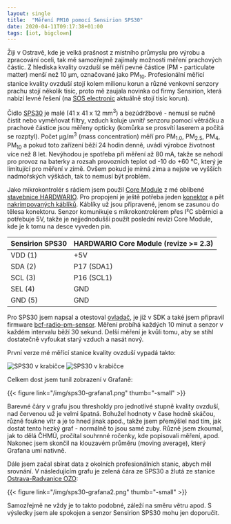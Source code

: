 ```yaml
---
layout: single
title:  "Měření PM10 pomocí Sensirion SPS30"
date: 2020-04-11T09:17:38+01:00
tags: [iot, bigclown]
---
```

Žiji v Ostravě, kde je velká prašnost z místního průmyslu pro výrobu a zpracování oceli, tak mě
samozřejmě zajímaly možnosti měření prachových částic. Z hlediska kvality ovzduší se měří pevné
částice (PM - particulate matter) menší než 10 μm, označované jako PM<sub>10</sub>. Profesionální
měřící stanice kvality ovzduší stojí kolem milionu korun a různé venkovní senzory prachu stojí
několik tisíc, proto mě zaujala novinka od firmy Sensirion, která nabízí levné řešení (na
[SOS electronic](https://www.soselectronic.cz/products/sensirion/sps30-2-304234) aktuálně stojí
tisíc korun).

Čidlo [SPS30](https://www.sensirion.com/en/environmental-sensors/particulate-matter-sensors-pm25/)
je malé (41 x 41 x 12 mm<sup>3</sup>) a bezúdržbové - nemusí se ručně čistit nebo vyměňovat filtry,
vzduch koluje uvnitř senzoru pomocí větráčku a prachové částice jsou měřeny opticky (komůrka se
prosvítí laserem a počítá se rozptyl). Počet μg/m<sup>3</sup> (mass concentration) měří pro
PM<sub>1.0</sub>, PM<sub>2.5</sub>, PM<sub>4</sub>, PM<sub>10</sub> a pokud toto zařízení běží 24
hodin denně, uvádí výrobce životnost více než 8 let. Nevýhodou je spotřeba při měření až 80 mA,
takže se nehodí pro provoz na baterky a rozsah provozních teplot od -10 do +60 °C, který je
limitující pro měření v zimě. Ovšem pokud je mírná zima a nejste ve vyšších nadmořských výškách,
tak to nemusí být problém.

Jako mikrokontrolér s rádiem jsem použil [Core Module](https://obchod.hardwario.cz/core-module/)
z mé oblíbené [stavebnice HARDWARIO](https://www.hardwario.com/cs/kit/). Pro propojení je ještě
potřeba jeden [konektor](https://www.soselectronic.cz/products/jst/zhr-5-112980) a pět
[nakrimpovaných káblíků](https://www.soselectronic.cz/products/jst/aszhszh28k152-307294). Káblíky
už jsou připravené, jenom se zasunou do tělesa konektoru. Senzor komunikuje s mikrokontrolérem
přes I²C sběrnici a potřebuje 5V, takže je nejjednodušší použít poslední revizi Core Module, kde je
k tomu na desce vyveden pin.

| Sensirion SPS30 | HARDWARIO Core Module (revize >= 2.3) |
| --- | --- |
| VDD (1) | +5V |
| SDA (2) | P17 (SDA1) |
| SCL (3) | P16 (SCL1) |
| SEL (4) | GND |
| GND (5) | GND |

Pro SPS30 jsem napsal a otestoval
[ovladač](https://github.com/bigclownlabs/bcf-sdk/blob/master/bcl/src/bc_sps30.c),
je již v SDK a také jsem připravil firmware
[bcf-radio-pm-sensor](https://github.com/bigclownprojects/bcf-radio-pm-sensor). Měření probíhá
každých 10 minut a senzor v každém intervalu běží 30 sekund. Delší měření je kvůli tomu, aby se
stihl dostatečně vyfoukat starý vzduch a nasát nový.

První verze mé měřící stanice kvality ovzduší vypadá takto:

![SPS30 v krabičce](/img/sps30-1.jpg)
![SPS30 v krabičce](/img/sps30-2.jpg)

Celkem dost jsem tunil zobrazení v Grafaně:

{{< figure link="/img/sps30-grafana1.png" thumb="-small" >}}

Barevné čáry v grafu jsou thresholdy pro jednotlivé stupně kvality ovzduší, nad červenou už je
velmi špatná. Bohužel hodnoty v čase hodně skáčou, různě foukne vítr a je to hned jinak apod.,
takže jsem přemýšlel nad tím, jak dostat tento hezký graf - normálně to jsou samé zuby.
Různě jsem zkoumal, jak to dělá ČHMÚ, pročítal souhrnné ročenky, kde popisovali měření, apod.
Nakonec jsem skončil na klouzavém průměru (moving average), který Grafana umí nativně.

Dále jsem začal sbírat data z okolních profesionálních stanic, abych měl srovnání. V následujícím
grafu je zelená čára ze SPS30 a žlutá ze stanice
[Ostrava-Radvanice OZO](http://portal.chmi.cz/files/portal/docs/uoco/web_generator/aqindex_slide3/mp_TOROK_CZ.html):

{{< figure link="/img/sps30-grafana2.png" thumb="-small" >}}

Samozřejmě ne vždy je to takto podobné, záleží na směru větru apod. S výsledky jsem ale spokojen a
senzor Sensirion SPS30 mohu jen doporučit.
